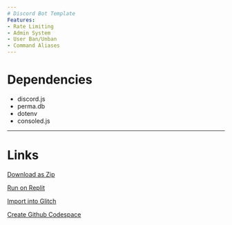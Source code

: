 ```yaml
---
# Discord Bot Template 
Features:
- Rate Limiting
- Admin System
- User Ban/Unban
- Command Aliases
---
```

# Dependencies
- discord.js
- perma.db
- dotenv
- consoled.js
---
# Links
[Download as Zip](https://github.com/Rednexie/discord-template/archive/refs/heads/main.zip)


[Run on Replit](https://repl.it/github/Rednexie/discord-template)


[Import into Glitch](https://glitch.com/edit/#!/import/git?url=https://github.com/Rednexie/discord-template)


[Create Github Codespace](https://github.com/codespaces/new?quickstart=1&name=discordtemplate&repo=Rednexie/discord-template)
